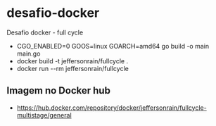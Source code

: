 # desafio-docker
Desafio docker - full cycle

- CGO_ENABLED=0 GOOS=linux GOARCH=amd64 go build -o main main.go
- docker build -t jeffersonrain/fullcycle .
- docker run --rm jeffersonrain/fullcycle

## Imagem no Docker hub

- https://hub.docker.com/repository/docker/jeffersonrain/fullcycle-multistage/general



